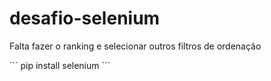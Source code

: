 # desafio-selenium
Falta fazer o ranking e selecionar outros filtros de ordenação


´´´
pip install selenium
´´´
